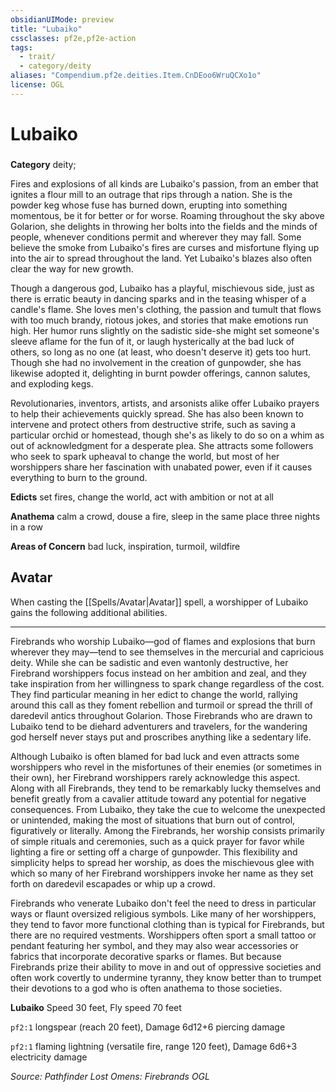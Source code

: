 ```yaml
---
obsidianUIMode: preview
title: "Lubaiko"
cssclasses: pf2e,pf2e-action
tags:
  - trait/
  - category/deity
aliases: "Compendium.pf2e.deities.Item.CnDEoo6WruQCXo1o"
license: OGL
---
```

# Lubaiko

### 

**Category** deity; 




Fires and explosions of all kinds are Lubaiko's passion, from an ember that ignites a flour mill to an outrage that rips through a nation. She is the powder keg whose fuse has burned down, erupting into something momentous, be it for better or for worse. Roaming throughout the sky above Golarion, she delights in throwing her bolts into the fields and the minds of people, whenever conditions permit and wherever they may fall. Some believe the smoke from Lubaiko's fires are curses and misfortune flying up into the air to spread throughout the land. Yet Lubaiko's blazes also often clear the way for new growth.

Though a dangerous god, Lubaiko has a playful, mischievous side, just as there is erratic beauty in dancing sparks and in the teasing whisper of a candle's flame. She loves men's clothing, the passion and tumult that flows with too much brandy, riotous jokes, and stories that make emotions run high. Her humor runs slightly on the sadistic side-she might set someone's sleeve aflame for the fun of it, or laugh hysterically at the bad luck of others, so long as no one (at least, who doesn't deserve it) gets too hurt. Though she had no involvement in the creation of gunpowder, she has likewise adopted it, delighting in burnt powder offerings, cannon salutes, and exploding kegs.

Revolutionaries, inventors, artists, and arsonists alike offer Lubaiko prayers to help their achievements quickly spread. She has also been known to intervene and protect others from destructive strife, such as saving a particular orchid or homestead, though she's as likely to do so on a whim as out of acknowledgment for a desperate plea. She attracts some followers who seek to spark upheaval to change the world, but most of her worshippers share her fascination with unabated power, even if it causes everything to burn to the ground.

**Edicts** set fires, change the world, act with ambition or not at all

**Anathema** calm a crowd, douse a fire, sleep in the same place three nights in a row

**Areas of Concern** bad luck, inspiration, turmoil, wildfire

## Avatar

When casting the [[Spells/Avatar|Avatar]] spell, a worshipper of Lubaiko gains the following additional abilities.

* * *

Firebrands who worship Lubaiko—god of flames and explosions that burn wherever they may—tend to see themselves in the mercurial and capricious deity. While she can be sadistic and even wantonly destructive, her Firebrand worshippers focus instead on her ambition and zeal, and they take inspiration from her willingness to spark change regardless of the cost. They find particular meaning in her edict to change the world, rallying around this call as they foment rebellion and turmoil or spread the thrill of daredevil antics throughout Golarion. Those Firebrands who are drawn to Lubaiko tend to be diehard adventurers and travelers, for the wandering god herself never stays put and proscribes anything like a sedentary life.

Although Lubaiko is often blamed for bad luck and even attracts some worshippers who revel in the misfortunes of their enemies (or sometimes in their own), her Firebrand worshippers rarely acknowledge this aspect. Along with all Firebrands, they tend to be remarkably lucky themselves and benefit greatly from a cavalier attitude toward any potential for negative consequences. From Lubaiko, they take the cue to welcome the unexpected or unintended, making the most of situations that burn out of control, figuratively or literally. Among the Firebrands, her worship consists primarily of simple rituals and ceremonies, such as a quick prayer for favor while lighting a fire or setting off a charge of gunpowder. This flexibility and simplicity helps to spread her worship, as does the mischievous glee with which so many of her Firebrand worshippers invoke her name as they set forth on daredevil escapades or whip up a crowd.

Firebrands who venerate Lubaiko don't feel the need to dress in particular ways or flaunt oversized religious symbols. Like many of her worshippers, they tend to favor more functional clothing than is typical for Firebrands, but there are no required vestments. Worshippers often sport a small tattoo or pendant featuring her symbol, and they may also wear accessories or fabrics that incorporate decorative sparks or flames. But because Firebrands prize their ability to move in and out of oppressive societies and often work covertly to undermine tyranny, they know better than to trumpet their devotions to a god who is often anathema to those societies.

**Lubaiko** Speed 30 feet, Fly speed 70 feet

`pf2:1` longspear (reach 20 feet), Damage 6d12+6 piercing damage

`pf2:1` flaming lightning (versatile fire, range 120 feet), Damage 6d6+3 electricity damage

*Source: Pathfinder Lost Omens: Firebrands*
*OGL*